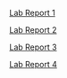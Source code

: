 [Lab Report 1](https://preellis.github.io/cse15l-lab-reports/lab-report-1-week-2.html)

[Lab Report 2](https://preellis.github.io/cse15l-lab-reports/lab-report-2-week-4.html)

[Lab Report 3](https://preellis.github.io/cse15l-lab-reports/lab-report-3-week-6.html)

[Lab Report 4](https://preellis.github.io/cse15l-lab-reports/lab-report-4-week-8.html)

